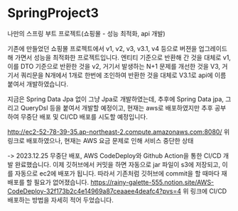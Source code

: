 # SpringProject3
나만의 스프링 부트 프로젝트(쇼핑몰 - 성능 최적화, api 개발)

기존에 만들었던 쇼핑몰 프로젝트에서 v1, v2, v3, v3.1, v4 등으로 버젼을 업그레이드해 가면서 성능을 최적화한 프로젝트입니다. 엔티티 기준으로 반환해 간 것을 대체로 v1, 이를 DTO 기준으로 반환한 것을 v2, 거기서 발생하는 N+1 문제를 개선한 것을 V3, 거기서 쿼리문을 N개에서 1개로 한번에 조인하여 반환한 것을 대체로 V3.1로 api에 이름 붙여서 개발하였습니다.

지금은 Spring Data Jpa 없이 그냥 Jpa로 개발하였는데, 추후에 Spring Data jpa, 그리고 QueryDsl 등을 붙여서 개발할 예정이고, 현재는 aws로 배포하였지만 추후 공부하여 무중단 배포 및 CI/CD 배포를 시도할 예정입니다.

http://ec2-52-78-39-35.ap-northeast-2.compute.amazonaws.com:8080/
위 링크로 배포하였으나, 현재는 AWS 요금 문제로 인해 서비스 중단한 상태

-> 2023.12.25
무중단 배포, AWS CodeDeploy와 Github Action을 통한 CI/CD 개발 완료했습니다. 이제 깃허브에서 커밋을 하면 자동으로 jar 파일이 s3에 저장되고, 이를 자동으로 ec2에 배포가 됩니다.
따라서 기존처럼 깃허브에 commit을 할 때마다 재배포를 할 필요가 없어졌습니다.
https://rainy-galette-555.notion.site/AWS-CodeDeploy-32f173b2c4e14969a87ceaaee4deafc4?pvs=4 
위 링크에 CI/CD 배포하는 방법을 자세히 적어 두었습니다.
